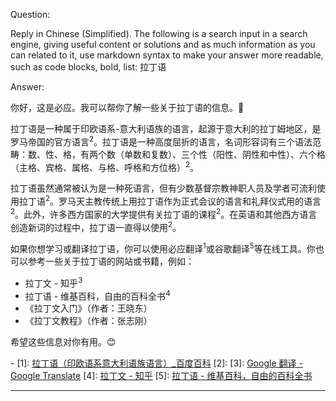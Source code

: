 Question:

Reply in Chinese (Simplified).
The following is a search input in a search engine, giving useful content or solutions and as much information as you can related to it, use markdown syntax to make your answer more readable, such as code blocks, bold, list:
拉丁语

Answer:

你好，这是必应。我可以帮你了解一些关于拉丁语的信息。👋

拉丁语是一种属于印欧语系-意大利语族的语言，起源于意大利的拉丁姆地区，是罗马帝国的官方语言<sup>2</sup>。拉丁语是一种高度屈折的语言，名词形容词有三个语法范畴：数、性、格，有两个数（单数和复数）、三个性（阳性、阴性和中性）、六个格（主格、宾格、属格、与格、呼格和方位格）<sup>2</sup>。

拉丁语虽然通常被认为是一种死语言，但有少数基督宗教神职人员及学者可流利使用拉丁语<sup>2</sup>。罗马天主教传统上用拉丁语作为正式会议的语言和礼拜仪式用的语言<sup>2</sup>。此外，许多西方国家的大学提供有关拉丁语的课程<sup>2</sup>。在英语和其他西方语言创造新词的过程中，拉丁语一直得以使用<sup>2</sup>。

如果你想学习或翻译拉丁语，你可以使用必应翻译<sup>1</sup>或谷歌翻译<sup>5</sup>等在线工具。你也可以参考一些关于拉丁语的网站或书籍，例如：

- 拉丁文 - 知乎<sup>3</sup>
- 拉丁语 - 维基百科，自由的百科全书<sup>4</sup>
- 《拉丁文入门》（作者：王晓东）
- 《拉丁文教程》（作者：张志刚）

希望这些信息对你有用。😊

\-
\[1]: [拉丁语（印欧语系意大利语族语言）_百度百科](https://baike.baidu.com/item/%E6%8B%89%E4%B8%81%E8%AF%AD/747781)
\[2]: [](https://bing.com/search?q=%e6%8b%89%e4%b8%81%e8%af%ad)
\[3]: [Google 翻译 - Google Translate](https://translate.google.com/?hl=zh)
\[4]: [拉丁文 - 知乎](https://www.zhihu.com/topic/19630763)
\[5]: [拉丁语 - 维基百科，自由的百科全书](https://zh.wikipedia.org/wiki/%E6%8B%89%E4%B8%81%E8%AF%AD)

<hr/>

